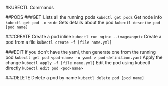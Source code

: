 #KUBECTL Commands

##PODS
###GET
Lists all the running pods
`kubectl get pods`
Get node info
`kubectl get pod -o wide`
Gets details about the pod 
`kubectl describe pod [pod name]`

###CREATE
Create a pod inline
`kubectl run nginx --image=ngnix`
Create a pod from a file
`kubectl create -f [file name.yml]`

###EDIT
If you don't have the yaml, then generate one from the running pod
`kubectl get pod <pod-name> -o yaml > pod-definition.yaml`
Apply the change
`kubectl apply -f [file name.yml]`
Edit the pod using kubectl directly
`kubectl edit pod <pod-name>`

###DELETE
Delete a pod by name
`kubectl delete pod [pod name]`


